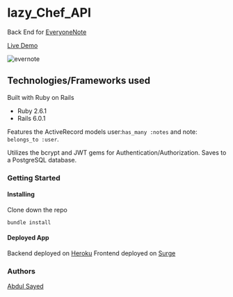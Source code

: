 # lazy_Chef_API

Back End for [EveryoneNote](https://github.com/Abdul-Sayed/EveryoneNote)

[Live Demo](https://everyonenote.surge.sh/)

<img src="https://i.ibb.co/fFZcsKb/evernote.png" alt="evernote" border="0">

## Technologies/Frameworks used

Built with Ruby on Rails

- Ruby 2.6.1
- Rails 6.0.1

Features the ActiveRecord models user:`has_many :notes` and note: `belongs_to :user`.

Utilizes the bcrypt and JWT gems for Authentication/Authorization. Saves to a PostgreSQL database.

### Getting Started

#### Installing

Clone down the repo

`bundle install`

#### Deployed App

Backend deployed on [Heroku](heroku.com)
Frontend deployed on [Surge](https://everyonenote.surge.sh/)

### Authors

[Abdul Sayed](https://www.linkedin.com/in/abdul-sayed-engr/)
